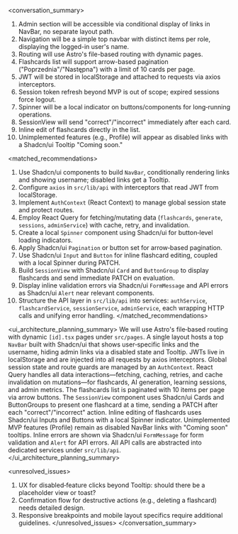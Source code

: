 <conversation_summary>
<decisions>
1. Admin section will be accessible via conditional display of links in NavBar, no separate layout path.  
2. Navigation will be a simple top navbar with distinct items per role, displaying the logged-in user's name.  
3. Routing will use Astro's file-based routing with dynamic pages.  
4. Flashcards list will support arrow-based pagination ("Poprzednia"/"Następna") with a limit of 10 cards per page.  
5. JWT will be stored in localStorage and attached to requests via axios interceptors.  
6. Session token refresh beyond MVP is out of scope; expired sessions force logout.  
7. Spinner will be a local indicator on buttons/components for long‑running operations.  
8. SessionView will send "correct"/"incorrect" immediately after each card.  
9. Inline edit of flashcards directly in the list.  
10. Unimplemented features (e.g., Profile) will appear as disabled links with a Shadcn/ui Tooltip "Coming soon."
</decisions>

<matched_recommendations>
1. Use Shadcn/ui components to build `NavBar`, conditionally rendering links and showing username; disabled links get a Tooltip.  
2. Configure `axios` in `src/lib/api` with interceptors that read JWT from localStorage.  
3. Implement `AuthContext` (React Context) to manage global session state and protect routes.  
4. Employ React Query for fetching/mutating data (`flashcards`, `generate`, `sessions`, `adminService`) with cache, retry, and invalidation.  
5. Create a local `Spinner` component using Shadcn/ui for button‑level loading indicators.  
6. Apply Shadcn/ui `Pagination` or button set for arrow‑based pagination.  
7. Use Shadcn/ui `Input` and `Button` for inline flashcard editing, coupled with a local Spinner during PATCH.  
8. Build `SessionView` with Shadcn/ui `Card` and `ButtonGroup` to display flashcards and send immediate PATCH on evaluation.  
9. Display inline validation errors via Shadcn/ui `FormMessage` and API errors as Shadcn/ui `Alert` near relevant components.  
10. Structure the API layer in `src/lib/api` into services: `authService`, `flashcardService`, `sessionService`, `adminService`, each wrapping HTTP calls and unifying error handling.
</matched_recommendations>

<ui_architecture_planning_summary>
We will use Astro's file‑based routing with dynamic `[id].tsx` pages under `src/pages`. A single layout hosts a top `NavBar` built with Shadcn/ui that shows user‑specific links and the username, hiding admin links via a disabled state and Tooltip. JWTs live in localStorage and are injected into all requests by axios interceptors. Global session state and route guards are managed by an `AuthContext`. React Query handles all data interactions—fetching, caching, retries, and cache invalidation on mutations—for flashcards, AI generation, learning sessions, and admin metrics. The flashcards list is paginated with 10 items per page via arrow buttons. The `SessionView` component uses Shadcn/ui Cards and ButtonGroups to present one flashcard at a time, sending a PATCH after each "correct"/"incorrect" action. Inline editing of flashcards uses Shadcn/ui Inputs and Buttons with a local Spinner indicator. Unimplemented MVP features (Profile) remain as disabled NavBar links with "Coming soon" tooltips. Inline errors are shown via Shadcn/ui `FormMessage` for form validation and `Alert` for API errors. All API calls are abstracted into dedicated services under `src/lib/api`.
</ui_architecture_planning_summary>

<unresolved_issues>
1. UX for disabled‑feature clicks beyond Tooltip: should there be a placeholder view or toast?  
2. Confirmation flow for destructive actions (e.g., deleting a flashcard) needs detailed design.  
3. Responsive breakpoints and mobile layout specifics require additional guidelines.
</unresolved_issues>
</conversation_summary>
